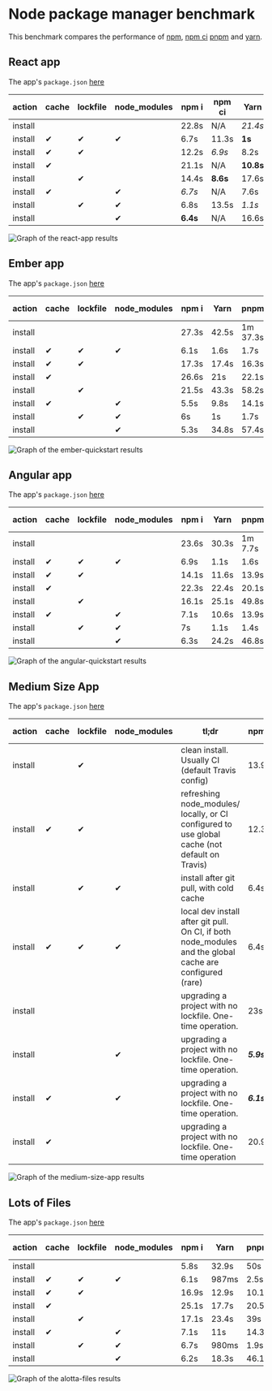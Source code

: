 # Node package manager benchmark

This benchmark compares the performance of [npm](https://github.com/npm/npm), [npm ci](https://github.com/npm/npm/blob/latest/doc/cli/npm-ci.md) [pnpm](https://github.com/pnpm/pnpm) and [yarn](https://github.com/yarnpkg/yarn).

## React app

The app's `package.json` [here](./fixtures/react-app/package.json)

| action  | cache | lockfile | node_modules| npm i | npm ci | Yarn | pnpm |
| ---     | ---   | ---      | ---         | --- | --- | --- | --- |
| install |       |          |             | 22.8s | N/A | *21.4s* | 45.6s |
| install | ✔    | ✔        | ✔           | 6.7s | 11.3s | **1s** | 1.3s |
| install | ✔    | ✔        |             | 12.2s | *6.9s* | 8.2s | 9.5s |
| install | ✔    |          |             | 21.1s | N/A | **10.8s** | 16.3s |
| install |      | ✔        |             | 14.4s | **8.6s** | 17.6s | 33.9s |
| install | ✔    |          | ✔           | *6.7s* | N/A | 7.6s | 11s |
| install |      | ✔        | ✔           | 6.8s | 13.5s | *1.1s* | 1.2s |
| install |      |          | ✔           | **6.4s** | N/A | 16.6s | 37.2s |

![Graph of the react-app results](./results/imgs/react-app.svg)

## Ember app

The app's `package.json` [here](./fixtures/ember-quickstart/package.json)

| action  | cache | lockfile | node_modules| npm i | Yarn | pnpm | npm ci
| ---     | ---   | ---      | ---         | --- | --- | --- | --- |
| install |       |          |             | 27.3s | 42.5s | 1m 37.3s | N/A |
| install | ✔    | ✔        | ✔           | 6.1s | 1.6s | 1.7s | 20.8s |
| install | ✔    | ✔        |             | 17.3s | 17.4s | 16.3s | 12.3s |
| install | ✔    |          |             | 26.6s | 21s | 22.1s | N/A |
| install |      | ✔        |             | 21.5s | 43.3s | 58.2s | 15.5s |
| install | ✔    |          | ✔           | 5.5s | 9.8s | 14.1s | N/A |
| install |      | ✔        | ✔           | 6s | 1s | 1.7s | 25.1s |
| install |      |          | ✔           | 5.3s | 34.8s | 57.4s | N/A

![Graph of the ember-quickstart results](./results/imgs/ember-quickstart.svg)

## Angular app

The app's `package.json` [here](./fixtures/angular-quickstart/package.json)

| action  | cache | lockfile | node_modules| npm i | Yarn | pnpm | npm ci
| ---     | ---   | ---      | ---         | --- | --- | --- | --- |
| install |       |          |             | 23.6s | 30.3s | 1m 7.7s | N/A |
| install | ✔    | ✔        | ✔           | 6.9s | 1.1s | 1.6s | 14.3s |
| install | ✔    | ✔        |             | 14.1s | 11.6s | 13.9s | 8.6s |
| install | ✔    |          |             | 22.3s | 22.4s | 20.1s | N/A |
| install |      | ✔        |             | 16.1s | 25.1s | 49.8s | 10.5s |
| install | ✔    |          | ✔           | 7.1s | 10.6s | 13.9s | N/A |
| install |      | ✔        | ✔           | 7s | 1.1s | 1.4s | 16.9s |
| install |      |          | ✔           | 6.3s | 24.2s | 46.8s | N/A

![Graph of the angular-quickstart results](./results/imgs/angular-quickstart.svg)

## Medium Size App

The app's `package.json` [here](./fixtures/medium-size-app/package.json)

| action  | cache | lockfile | node_modules| tl;dr | npm i | Yarn | pnpm | npm ci
| ---     | ---   | ---      | ---         | --- | --- | --- | --- | --- |
| install |      | ✔        |             | clean install. Usually CI (default Travis config) | 13.9s | 19.4s | 34.3s | **_8.2s_** |
| install | ✔    | ✔        |             | refreshing node_modules/ locally, or CI configured to use global cache (not default on Travis) | 12.3s | 8.6s | 9.9s | **_6.5s_** |
| install |      | ✔        | ✔           | install after git pull, with cold cache | 6.4s | **_1s_** | 1.4s | 14.5s |
| install | ✔    | ✔        | ✔           | local dev install after git pull. On CI, if both node_modules and the global cache are configured (rare) | 6.4s | **_1s_** | 1.4s | 11.6s |
| install |       |          |             | upgrading a project with no lockfile. One-time operation. | 23s | **_22.1s_** | 43.8s | N/A |
| install |      |          | ✔           | upgrading a project with no lockfile. One-time operation. | **_5.9s_** | 17.3s | 39.5s | N/A
| install | ✔    |          | ✔           | upgrading a project with no lockfile. One-time operation. | **_6.1s_** | 7.1s | 10.6s | N/A |
| install | ✔    |          |             | upgrading a project with no lockfile. One-time operation | 20.9s | **_11.7s_** | 16s | N/A |

![Graph of the medium-size-app results](./results/imgs/medium-size-app.svg)

## Lots of Files

The app's `package.json` [here](./fixtures/alotta-files/package.json)

| action  | cache | lockfile | node_modules| npm i | Yarn | pnpm | npm ci
| ---     | ---   | ---      | ---         | --- | --- | --- | --- |
| install |       |          |             | 5.8s | 32.9s | 50s | N/A |
| install | ✔    | ✔        | ✔           | 6.1s | 987ms | 2.5s | 19.8s |
| install | ✔    | ✔        |             | 16.9s | 12.9s | 10.1s | 10.2s |
| install | ✔    |          |             | 25.1s | 17.7s | 20.5s | N/A |
| install |      | ✔        |             | 17.1s | 23.4s | 39s | 11.2s |
| install | ✔    |          | ✔           | 7.1s | 11s | 14.3s | N/A |
| install |      | ✔        | ✔           | 6.7s | 980ms | 1.9s | 22.6s |
| install |      |          | ✔           | 6.2s | 18.3s | 46.1s | N/A

![Graph of the alotta-files results](./results/imgs/alotta-files.svg)
